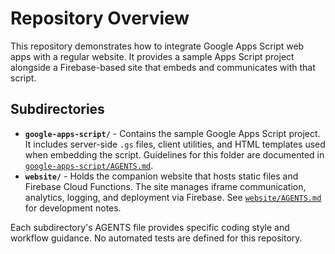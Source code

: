 # Repository Overview

This repository demonstrates how to integrate Google Apps Script web apps with a regular website. It provides a sample Apps Script project alongside a Firebase-based site that embeds and communicates with that script.

## Subdirectories

- **`google-apps-script/`** - Contains the sample Google Apps Script project. It includes server-side `.gs` files, client utilities, and HTML templates used when embedding the script. Guidelines for this folder are documented in [`google-apps-script/AGENTS.md`](google-apps-script/AGENTS.md).
- **`website/`** - Holds the companion website that hosts static files and Firebase Cloud Functions. The site manages iframe communication, analytics, logging, and deployment via Firebase. See [`website/AGENTS.md`](website/AGENTS.md) for development notes.

Each subdirectory's AGENTS file provides specific coding style and workflow guidance. No automated tests are defined for this repository.
